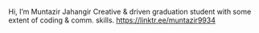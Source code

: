 Hi, I’m Muntazir Jahangir
Creative & driven graduation student with some extent of coding & comm. skills.
https://linktr.ee/muntazir9934

<!---
muntazir99/muntazir99 is a ✨ special ✨ repository because its `README.md` (this file) appears on your GitHub profile.
You can click the Preview link to take a look at your changes.
--->
